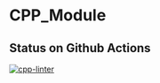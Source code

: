 # CPP_Module

## Status on Github Actions
[![cpp-linter](https://github.com/yuzu-juice/CPP_Module/actions/workflows/cpp-linter.yml/badge.svg)](https://github.com/yuzu-juice/CPP_Module/actions/workflows/cpp-linter.yml)